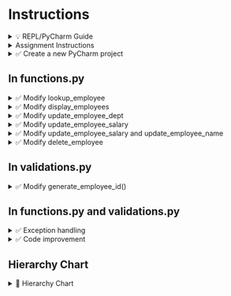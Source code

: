 # Instructions

<details>
  <summary>
    💡 REPL/PyCharm Guide
  </summary>

  - To toggle commenting, highlight the line(s) and press Ctrl + /
  - To move a statement or block of statements one indent to the right, highlight the statement(s)  press Tab
  - To move a statement or block of statements one indent to the left, highlight the statement(s)  press Shift+Tab
  - Avoid using backspaces or spaces to remove or place indents
  - REPL Comments
    - To ask the instructor a code question, highlight the line(s) of code and press Alt + / and type in your question/issue/comment and click on collapse
    - To view comments placed by the instructor click on the comment icon at the end of any highlighted code
    - If your issue is resolved, click on Resolve to remove the comment
</details>


<details>
  <summary>
    Assignment Instructions
  </summary>

- In this assignment will write code for all the update functions, delete and display functions
</details>


<details>
  <summary>
    ✅ Create a new PyCharm project
  </summary>

  - Create a new PyCharm project in a folder of your choice
  - Create a Python file - main.py
  - Inside the project create a new folder **hw03**
  - Create two files functions.py and validations.py inside hw03
  - Copy the code from main.py, functions.py and validations.py from hw02
  - Comment out the existing import statement in main.py and add a statement to import the functions from hw03
</details>


## In functions.py

<details>
  <summary>
    ✅ Modify lookup_employee
  </summary>
  Inside the lookup_employee function<br>

  - Remove the two print statements
  - Open the file hw03/employees.txt in read mode and store the file object in a variable of your choice (we will be using the same file name a lot of times, so you may choose to declare it as a global constant and use that constant in all the functions)
  - Using a for loop, go over the file using the file object above
  - Using readline() methods, read the rest of the employee data into variables and strip the newline character
  - Using an if statement check if the employee id passed as a parameter is equal to the employee id coming from the file
  - 💡 Hint: Don't forget to strip the newline character from for loop variable
  - If they are equal, in the if block
    - Write a print statement to print the values like so
    - `Name: {name}`
    - `Department: {department}`
    - `Salary: {salary}`
  - write a statement to close the file
  - write a return statement that returns the boolean true
  - **Outside the for loop** 🚩 If we made it outside the for loop, it means the employee isn't in the file
  - print `Employee Not Found`
  - return the boolean false
</details>


<details>
  <summary>
    ✅ Modify display_employees
  </summary>
  
  - Inside the display_employees function
  - After the `Displaying Employees` statement
  - Write a statement to open the file hw03/employees.txt in read mode and store the file object in a variable of your choice
  - Using a for loop, go over the file using the file object
  - Delete the variable assignment for employee id
  - Move the remaining three variable assignments inside the for loop (one indent to the right)
  - Remove the hard-coded values and replace with readline() statements. You may also strip the newline characters in the same statement.
  - Convert the salary to a float and store in the same variable ⏩ Tutorial: 2-10a
  - Move the print statement you already wrote (using the f-literal) into the for loop
  - **Outside the for loop**, write statement to close the file
</details>


<details>
  <summary>
    ✅ Modify update_employee_dept
  </summary>
  
  - Inside the update_employee_dept function,
  - After the print statement, write an input statement asking the user to provide an employee id
  - Call the lookup_employee function passing the above employee id as an argument
  💡 Hint: Don't forget to collect the returned value in a variable
  - If the returned variable is False,
    - write a return statement to get out of this function

  - 🚩 If we get this far, it means the employee is in the file
  - Open the file hw03/employees.txt in read mode and store the file object in a variable of your choice
  - Open another file hw03/temp.txt in write mode and store the file object in a variable of your choice
  - Using a for loop, go over the input file using the appropriate file object
  - Using appropriate number of readline() methods, read the rest of the employee data into variables
  - Using an if statement check if the employee id that the user provided above is NOT equal to the employee id that was read from the file
  💡 Hint: Don't forget to strip the newline character<br>
  - If they are not equal, in the if block, write all the employee data as-it-is to the output file
  - If they are equal, in the else block, call the validate_employee_dept and store it in a variable
  - Write the old employee id, old employee name, new department, and old salary to the output file
  💡 Hint: Don't forget to add a newline character to the new department
 - Outside the for loop
 - Write statements to close both the files
 - Import the os module (make sure you write this statement at the very top of the file, outside any function definitions)
 - Using the os module, write statements to delete the hw03/employees.txt file and rename the hw03/temp.txt to hw03/employees.txt - 🚩 before you do this make sure you backup your hw03/employees.txt file
</details>


<details>
  <summary>
    ✅ Modify update_employee_salary
  </summary>
  Inside the update_employee_salary function<br>

  - After the print statement, write an input statement asking the user to provide and employee id<br>
  - Call the lookup_employee function passing the above employee id as an argument<br>
  💡 Hint: Don't forget to collect the returned values in variables<br>
  - If the returned variable is False,<br>
    - print <code>Employee Not Found</code>
    - write a return statement to get out of this function<br>

  - 🚩 If we get this far, it means the employee is in the file<br>
  - Open the file employees.txt in read mode and store the file object in a variable of your choice<br>
  - Open another file temp.txt in write mode and store the file object in a variable of your choice<br>
  - Using a for loop, go over the input file using the appropriate file object<br>
  - Using appropriate number of readline() methods, read the rest of the employee data into variables
  - Using an if statement check if the employee id that the user provided above is NOT equal to the employee id coming from the file<br>
  💡 Hint: Don't forget to strip the newline character<br>
  - If they are not equal, in the if block, write all the employee data as-it-is to the output file<br>
  - If they are equal, in the else block, call the validate_employee_salary and store it in a variable.<br>
  - Write the old employee id, old employee name, old employee department, and new salary to the output file.<br>
  💡 Hint: Don't forget to add a newline character to the new salary
 - Outside the for loop,<br>
 - Write statements to close both the files<br>
 - Import the os module (make sure you write this statement at the very top of the file, outside any function definitions)
 - Using the os module, write statements to delete the employees.txt file and rename the temp.txt to employees.txt
</details>


<details>
  <summary>
    ✅ Modify update_employee_salary and update_employee_name
  </summary>
  
  - Follow the same code logic as the above function and write code to modify an employee salary and name given their employee ID
  - 🚩 Remember! Employee name is employee first name, space and employee last name. So you will be calling two validate functions and concatenating those values appropriately to get the full new name
  - 📜 Execute to make sure they work correctly
</details>


<details>
  <summary>
    ✅ Modify delete_employee
  </summary>

  - Write code to delete employee from the file, given the employee ID
  - This will be similar to that of any of the update functions, except there will be **no else block**
  - 📜 Execute to make sure it works correctly
</details>

## In validations.py

<details>
  <summary>
    ✅ Modify generate_employee_id()
  </summary>
  This function accepts no parameters but returns a string<br>
  The objective is to open the employees file and lookup the last employee id and add 1 to it to get the next employee id (for a new employee)

  - Delete the input statement
  - Open the employees file in read mode and get the file object
  - Using the file object, start a for loop, choose a loop variable name
  - Place three readline statements inside the for loop to read every 4th line in the for loop variable (because we know Employee ID is at every fourth line)
  - **Outside the for loop,**
  - Check if the for loop variable has a value (if the file is empty for loop variable will not have any value)
  - If yes
    - convert the for loop variable to int and store in the same variable (The loop variable will store the last employee ID of the file)
    - Add one to the above variable and **convert it back to string**
    - Return the above string
  - If not, in the else block
    - return a default value like '1234'
  - 📜 Execute main.py and press 1 to test Add Employee and make sure the new employee ID is inserted into the file with a calculated ID
</details>


## In functions.py and validations.py

<details>
  <summary>
    ✅ Exception handling
  </summary>

  - Wherever you are opening the file in read mode (we open file in read mode in delete_employee, lookup_employee, display_employees, generate_employee_id and all the update functions)
  - Place the open statement in try suite
  - Write an except clause to print, `File Not Found`
  - Move the remaining code **in that block**, into the else suite
  - 💡 "in that block" means, if your try is inside an if block or a while block, then your except and else clause also will be inside the same block
</details>


<details>
  <summary>
    ✅ Code improvement
  </summary>

  - Wherever you have <code>if found == True:</code> replace it with <code>if found:</code>
  - Wherever you have <code>if found == False:</code> replace it with <code>if not found:</code>
</details>


## Hierarchy Chart

<details>
  <summary>
    🚩 Hierarchy Chart
  </summary>

  - Draw hierarchy chart to reflect the updated code. You may hand draw or use any online visual tool like (draw.io)
</details>




